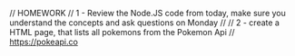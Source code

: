 // HOMEWORK
// 1 - Review the Node.JS code from today, make sure you understand the concepts and ask questions on Monday
//
// 2 - create a HTML page, that lists all pokemons from the Pokemon Api
// https://pokeapi.co
